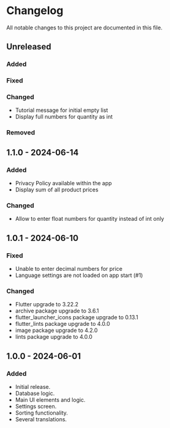 # Changelog

All notable changes to this project are documented in this file.

## Unreleased

### Added

### Fixed

### Changed

- Tutorial message for initial empty list
- Display full numbers for quantity as int

### Removed

## 1.1.0 - 2024-06-14

### Added

- Privacy Policy available within the app
- Display sum of all product prices

### Changed

- Allow to enter float numbers for quantity instead of int only

## 1.0.1 - 2024-06-10

### Fixed

- Unable to enter decimal numbers for price
- Language settings are not loaded on app start (#1)

### Changed

- Flutter upgrade to 3.22.2
- archive package upgrade to 3.6.1
- flutter_launcher_icons package upgrade to 0.13.1
- flutter_lints package upgrade to 4.0.0
- image package upgrade to 4.2.0
- lints package upgrade to 4.0.0

## 1.0.0 - 2024-06-01

### Added

- Initial release.
- Database logic.
- Main UI elements and logic.
- Settings screen.
- Sorting functionality.
- Several translations.
